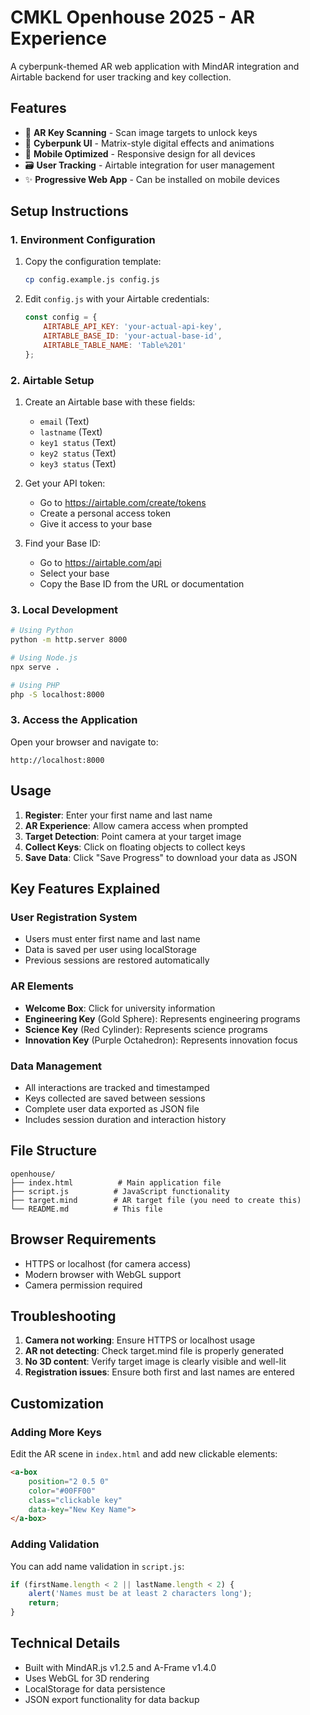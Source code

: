 # CMKL Openhouse 2025 - AR Experience

A cyberpunk-themed AR web application with MindAR integration and Airtable backend for user tracking and key collection.

## Features

- 🎯 **AR Key Scanning** - Scan image targets to unlock keys
- 🤖 **Cyberpunk UI** - Matrix-style digital effects and animations  
- 📱 **Mobile Optimized** - Responsive design for all devices
- 🗃️ **User Tracking** - Airtable integration for user management
- ✨ **Progressive Web App** - Can be installed on mobile devices

## Setup Instructions

### 1. Environment Configuration

1. Copy the configuration template:
   ```bash
   cp config.example.js config.js
   ```

2. Edit `config.js` with your Airtable credentials:
   ```javascript
   const config = {
       AIRTABLE_API_KEY: 'your-actual-api-key',
       AIRTABLE_BASE_ID: 'your-actual-base-id', 
       AIRTABLE_TABLE_NAME: 'Table%201'
   };
   ```

### 2. Airtable Setup

1. Create an Airtable base with these fields:
   - `email` (Text)
   - `lastname` (Text) 
   - `key1 status` (Text)
   - `key2 status` (Text)
   - `key3 status` (Text)

2. Get your API token:
   - Go to https://airtable.com/create/tokens
   - Create a personal access token
   - Give it access to your base

3. Find your Base ID:
   - Go to https://airtable.com/api
   - Select your base
   - Copy the Base ID from the URL or documentation

### 3. Local Development
```bash
# Using Python
python -m http.server 8000

# Using Node.js
npx serve .

# Using PHP
php -S localhost:8000
```

### 3. Access the Application
Open your browser and navigate to:
```
http://localhost:8000
```

## Usage

1. **Register**: Enter your first name and last name
2. **AR Experience**: Allow camera access when prompted
3. **Target Detection**: Point camera at your target image
4. **Collect Keys**: Click on floating objects to collect keys
5. **Save Data**: Click "Save Progress" to download your data as JSON

## Key Features Explained

### User Registration System
- Users must enter first name and last name
- Data is saved per user using localStorage
- Previous sessions are restored automatically

### AR Elements
- **Welcome Box**: Click for university information
- **Engineering Key** (Gold Sphere): Represents engineering programs
- **Science Key** (Red Cylinder): Represents science programs  
- **Innovation Key** (Purple Octahedron): Represents innovation focus

### Data Management
- All interactions are tracked and timestamped
- Keys collected are saved between sessions
- Complete user data exported as JSON file
- Includes session duration and interaction history

## File Structure
```
openhouse/
├── index.html          # Main application file
├── script.js          # JavaScript functionality
├── target.mind        # AR target file (you need to create this)
└── README.md          # This file
```

## Browser Requirements
- HTTPS or localhost (for camera access)
- Modern browser with WebGL support
- Camera permission required

## Troubleshooting

1. **Camera not working**: Ensure HTTPS or localhost usage
2. **AR not detecting**: Check target.mind file is properly generated
3. **No 3D content**: Verify target image is clearly visible and well-lit
4. **Registration issues**: Ensure both first and last names are entered

## Customization

### Adding More Keys
Edit the AR scene in `index.html` and add new clickable elements:

```html
<a-box
    position="2 0.5 0"
    color="#00FF00"
    class="clickable key"
    data-key="New Key Name">
</a-box>
```

### Adding Validation
You can add name validation in `script.js`:

```javascript
if (firstName.length < 2 || lastName.length < 2) {
    alert('Names must be at least 2 characters long');
    return;
}
```

## Technical Details
- Built with MindAR.js v1.2.5 and A-Frame v1.4.0
- Uses WebGL for 3D rendering
- LocalStorage for data persistence
- JSON export functionality for data backup